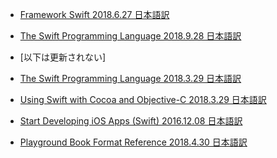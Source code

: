 ﻿* [Framework Swift 2018.6.27 日本語訳](https://rusutikaa.github.io/doc/documentation/swift.html)

* [The Swift Programming Language 2018.9.28 日本語訳](https://rusutikaa.github.io/developer.apple.com/docs.swift.org/swift-book/index.html)

* [以下は更新されない]

* [The Swift Programming Language 2018.3.29 日本語訳](https://rusutikaa.github.io/developer.apple.com/library/content/documentation/Swift/Conceptual/Swift_Programming_Language/index.html)

* [Using Swift with Cocoa and Objective-C 2018.3.29 日本語訳](https://rusutikaa.github.io/developer.apple.com/library/content/documentation/Swift/Conceptual/BuildingCocoaApps/index.html)

* [Start Developing iOS Apps (Swift) 2016.12.08 日本語訳](https://rusutikaa.github.io/developer.apple.com/library/content/referencelibrary/GettingStarted/DevelopiOSAppsSwift/index.html)

* [Playground Book Format Reference 2018.4.30 日本語訳](https://rusutikaa.github.io/developer.apple.com/library/content/documentation/Xcode/Conceptual/swift_playgrounds_doc_format/index.html)

